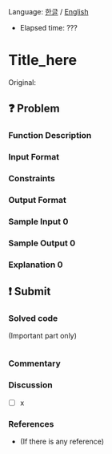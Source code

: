 Language: [한글](./README.md) / [English](./README_en.md)
- Elapsed time: ???

# Title_here
Original: 

## :question: Problem

### Function Description

### Input Format

### Constraints

### Output Format

### Sample Input 0

### Sample Output 0

### Explanation 0

## :exclamation: Submit
### Solved code
(Important part only)
``` java
```

### Commentary

### Discussion
- [ ] x

### References
- (If there is any reference)